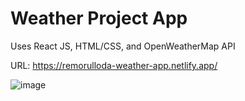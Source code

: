 # Weather Project App
Uses React JS, HTML/CSS, and OpenWeatherMap API

URL: https://remorulloda-weather-app.netlify.app/

![image](https://github.com/user-attachments/assets/2236f548-cf66-445b-b21d-68b1b3e6ff96)
